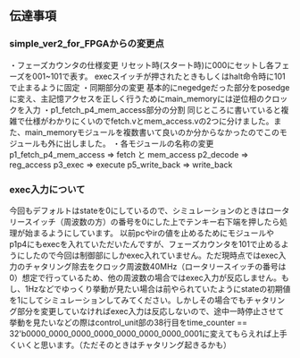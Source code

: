 ## 伝達事項

### simple_ver2_for_FPGAからの変更点

・フェーズカウンタの仕様変更
リセット時(スタート時)に000にセットし各フェーズを001~101で表す。
execスイッチが押されたときもしくはhalt命令時に101で止まるように固定
・同期部分の変更
基本的にnegedgeだった部分をposedgeに変え、主記憶アクセスを正しく行うためにmain_memoryには逆位相のクロックを入力
・p1_fetch_p4_mem_access部分の分割
同じところに書いていると複雑で仕様がわかりにくいのでfetch.vとmem_access.vの2つに分けました。また、main_memoryモジュールを複数書いて良いのか分からなかったのでこのモジュールも外に出しました。
・各モジュールの名称の変更
p1_fetch_p4_mem_access => fetch と mem_access
p2_decode => reg_access
p3_exec => execute
p5_write_back => write_back

### exec入力について

今回もデフォルトはstateを0にしているので、シミュレーションのときはロータリースイッチ（周波数の方）の番号を0にした上でテンキー右下端を押したら処理が始まるようにしています。
以前pcやirの値を止めるためにモジュールやp1p4にもexecを入れていただいたんですが、フェーズカウンタを101で止めるようにしたので今回は制御部にしかexec入れていません。ただ現時点ではexec入力のチャタリング除去をクロック周波数40MHz（ロータリースイッチの番号は0）想定で行っているため、他の周波数の場合ではexec入力が反応しません。もし、1Hzなどでゆっくり挙動が見たい場合は前やられていたようにstateの初期値を1にしてシミュレーションしてみてください。しかしその場合でもチャタリング部分を変更していなければexec入力は反応しないので、途中一時停止させて挙動を見たいなどの際はcontrol_unit部の38行目をtime_counter == 32'b0000_0000_0000_0000_0000_0000_0000_0001に変えてもらえれば上手くいくと思います。（ただそのときはチャタリング起きるかも）

